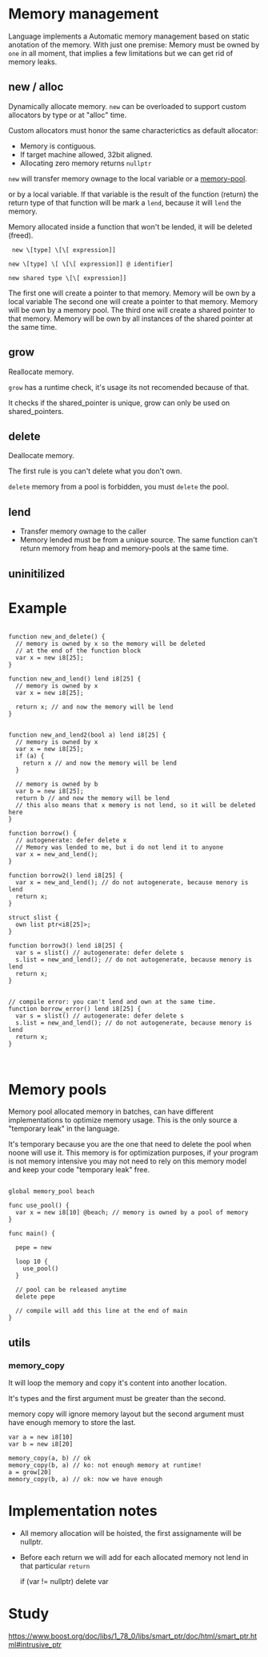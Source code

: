 # Memory management

Language implements a Automatic memory management based on static anotation of
the memory. With just one premise: Memory must be owned by `one` in all moment,
that implies a few limitations but we can get rid of memory leaks.

## new / alloc
<!--
  https://cplusplus.com/reference/new/operator%20new/
  -->

Dynamically allocate memory.
`new` can be overloaded to support custom allocators by type or at "alloc" time.

Custom allocators must honor the same characterictics as default allocator:

* Memory is contiguous.
* If target machine allowed, 32bit aligned.
* Allocating zero memory returns `nullptr`

`new` will transfer memory ownage to the local variable or a
[memory-pool](#memory-pool).


or by a local variable.
If that variable is the result of the function (return) the return type of that
function will be mark a `lend`, because it will `lend` the memory.

Memory allocated inside a function that won't be lended, it will be deleted (freed).

```syntax
 new \[type] \[\[ expression]]

new \[type] \[ \[\[ expression]] @ identifier]

new shared type \[\[ expression]]
```

The first one will create a pointer to that memory. Memory will be own by a local variable
The second one will create a pointer to that memory. Memory will be own by a memory pool.
The third one will create a shared pointer to that memory. Memory will be own by all instances of the shared pointer at the same time.

## grow

Reallocate memory.

`grow` has a runtime check, it's usage its not recomended because of that.

It checks if the shared_pointer is unique, grow can only be used on shared_pointers.

## delete

Deallocate memory.

The first rule is you can't delete what you don't own.

`delete` memory from a pool is forbidden, you must `delete` the pool.

## lend

* Transfer memory ownage to the caller
* Memory lended must be from a unique source. The same function can't return memory from heap and memory-pools at the same time.

## uninitilized



# Example

```language

function new_and_delete() {
  // memory is owned by x so the memory will be deleted
  // at the end of the function block
  var x = new i8[25];
}

function new_and_lend() lend i8[25] {
  // memory is owned by x
  var x = new i8[25];

  return x; // and now the memory will be lend
}


function new_and_lend2(bool a) lend i8[25] {
  // memory is owned by x
  var x = new i8[25];
  if (a) {
    return x // and now the memory will be lend
  }

  // memory is owned by b
  var b = new i8[25];
  return b // and now the memory will be lend
  // this also means that x memory is not lend, so it will be deleted here
}

function borrow() {
  // autogenerate: defer delete x
  // Memory was lended to me, but i do not lend it to anyone
  var x = new_and_lend();
}

function borrow2() lend i8[25] {
  var x = new_and_lend(); // do not autogenerate, because menory is lend
  return x;
}

struct slist {
  own list ptr<i8[25]>;
}

function borrow3() lend i8[25] {
  var s = slist() // autogenerate: defer delete s
  s.list = new_and_lend(); // do not autogenerate, because menory is lend
  return x;
}


// compile error: you can't lend and own at the same time.
function borrow_error() lend i8[25] {
  var s = slist() // autogenerate: defer delete s
  s.list = new_and_lend(); // do not autogenerate, because menory is lend
  return x;
}



```
<a name="memory-pool"></a>
# Memory pools

Memory pool allocated memory in batches, can have different implementations
to optimize memory usage. This is the only source a "temporary leak" in the
language.

It's temporary because you are the one that need to delete the pool when noone
will use it. This memory is for optimization purposes, if your program is not
memory intensive you may not need to rely on this memory model and keep your
code "temporary leak" free.

```language

global memory_pool beach

func use_pool() {
  var x = new i8[10] @beach; // memory is owned by a pool of memory
}

func main() {

  pepe = new

  loop 10 {
    use_pool()
  }

  // pool can be released anytime
  delete pepe

  // compile will add this line at the end of main
}

```


## utils

### memory_copy

It will loop the memory and copy it's content into another location.

It's types and the first argument must be greater than the second.

memory copy will ignore memory layout but the second argument must have enough
memory to store the last.

```language
var a = new i8[10]
var b = new i8[20]

memory_copy(a, b) // ok
memory_copy(b, a) // ko: not enough memory at runtime!
a = grow[20]
memory_copy(b, a) // ok: now we have enough

```

# Implementation notes

* All memory allocation will be hoisted, the first assignamente will be nullptr.

* Before each return we will add for each allocated memory not lend in that particular `return`

  if (var != nullptr) delete var


# Study

https://www.boost.org/doc/libs/1_78_0/libs/smart_ptr/doc/html/smart_ptr.html#intrusive_ptr
